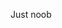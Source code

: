 Just noob

<!---
Ra1nLight/Ra1nLight is a ✨ special ✨ repository because its `README.md` (this file) appears on your GitHub profile.
You can click the Preview link to take a look at your changes.
--->
